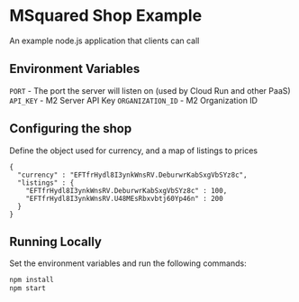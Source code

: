 # MSquared Shop Example

An example node.js application that clients can call

## Environment Variables

`PORT` - The port the server will listen on (used by Cloud Run and other PaaS)
`API_KEY` - M2 Server API Key
`ORGANIZATION_ID` - M2 Organization ID

## Configuring the shop

Define the object used for currency, and a map
of listings to prices

```
{
  "currency" : "EFTfrHydl8I3ynkWnsRV.DeburwrKabSxgVbSYz8c",
  "listings" : {
    "EFTfrHydl8I3ynkWnsRV.DeburwrKabSxgVbSYz8c" : 100,
    "EFTfrHydl8I3ynkWnsRV.U48MEsRbxvbtj60Yp46n" : 200
  }
}
```

## Running Locally

Set the environment variables and run the following commands:

```bash
npm install
npm start
```
